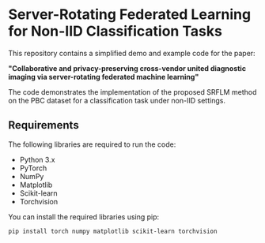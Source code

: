 # Server-Rotating Federated Learning for Non-IID Classification Tasks

This repository contains a simplified demo and example code for the paper:

**"Collaborative and privacy-preserving cross-vendor united diagnostic imaging via server-rotating federated machine learning"**

The code demonstrates the implementation of the proposed SRFLM method on the PBC dataset for a classification task under non-IID settings.

## Requirements

The following libraries are required to run the code:

- Python 3.x
- PyTorch
- NumPy
- Matplotlib
- Scikit-learn
- Torchvision

You can install the required libraries using pip:

```bash
pip install torch numpy matplotlib scikit-learn torchvision
```